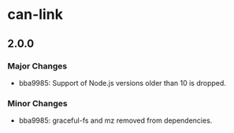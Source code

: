 # can-link

## 2.0.0
### Major Changes

- bba9985: Support of Node.js versions older than 10 is dropped.

### Minor Changes

- bba9985: graceful-fs and mz removed from dependencies.
